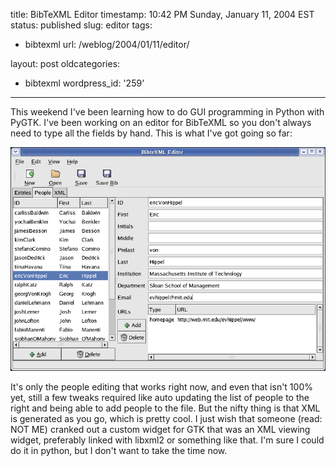 title: BibTeXML Editor
timestamp: 10:42 PM Sunday, January 11, 2004 EST
status: published
slug: editor
tags:
- bibtexml
url: /weblog/2004/01/11/editor/

layout: post
oldcategories:
- bibtexml
wordpress_id: '259'

---

This weekend I've been learning how to do GUI programming in Python with PyGTK.
I've been working on an editor for BibTeXML so you don't always need to type all
the fields by hand.  This is what I've got going so far:



![](/resources/images/blog/bibteXMLeditor-20040111.png)



It's only the people editing that works right now, and even that isn't 100% yet, still
a few tweaks required like auto updating the list of people to the right and being
able to add people to the file.  But the nifty thing is that XML is generated as
you go, which is pretty cool.  I just wish that someone (read: NOT ME) cranked out
a custom widget for GTK that was an XML viewing widget, preferably linked with libxml2
or something like that.  I'm sure I could do it in python, but I don't want to take
the time now.

